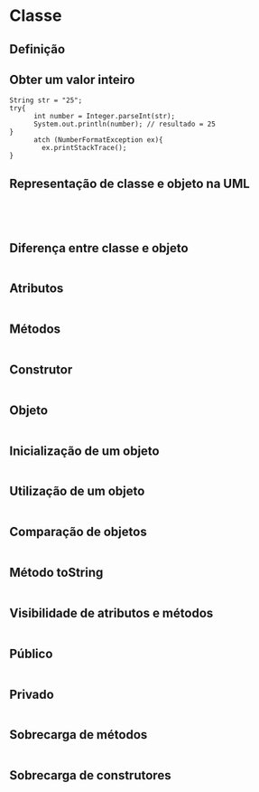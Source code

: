 # Classe

## Definição

## Obter um valor inteiro

```
String str = "25";
try{
      int number = Integer.parseInt(str);
      System.out.println(number); // resultado = 25
}
      atch (NumberFormatException ex){
        ex.printStackTrace();
}

```

## Representação de classe e objeto na UML

```




```

## Diferença entre classe e objeto
```
```

## Atributos

```
```

## Métodos

```
```

## Construtor

```
```

## Objeto

```
```

## Inicialização de um objeto

```
```

## Utilização de um objeto

```
```

## Comparação de objetos

```
```

## Método toString

```
```

## Visibilidade de atributos e métodos

```
```

## Público

```
```

## Privado

```
```

## Sobrecarga de métodos

```
```

## Sobrecarga de construtores

```
```



